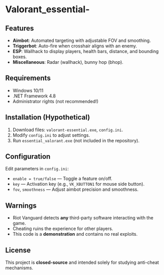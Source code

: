 # Valorant_essential-
## Features
- **Aimbot**: Automated targeting with adjustable FOV and smoothing.
- **Triggerbot**: Auto-fire when crosshair aligns with an enemy.
- **ESP**: Wallhack to display players, health bars, distance, and bounding boxes.
- **Miscellaneous**: Radar (wallhack), bunny hop (bhop).

## Requirements
- Windows 10/11
- .NET Framework 4.8
- Administrator rights (not recommended!)

## Installation (Hypothetical)
1. Download files: `valorant-essential.exe`, `config.ini`.
2. Modify `config.ini` to adjust settings.
3. Run `essential_valorant.exe` (not included in the repository).

## Configuration
Edit parameters in `config.ini`:
- `enable = true/false` — Toggle a feature on/off.
- `key` — Activation key (e.g., `VK_XBUTTON1` for mouse side button).
- `fov`, `smoothness` — Adjust aimbot precision and smoothness.

## Warnings
- Riot Vanguard detects **any** third-party software interacting with the game.
- Cheating ruins the experience for other players.
- This code is a **demonstration** and contains no real exploits.

## License
This project is **closed-source** and intended solely for studying anti-cheat mechanisms.
